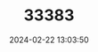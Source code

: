 ---
title: "33383"
category: "Hopea bilitonensis"
draft: false
date: 2024-02-22 13:03:50
languages:
  Undetermined: ["Gagil", "Merawan"]
  Indonesian: ["Pelepak", "Pelepak", "Pelepak"]
---
